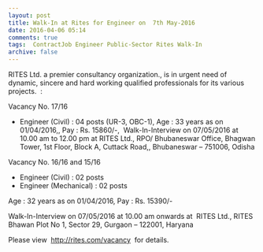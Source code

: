 ```yaml
---
layout: post
title: Walk-In at Rites for Engineer on  7th May-2016   
date: 2016-04-06 05:14
comments: true
tags:  ContractJob Engineer Public-Sector Rites Walk-In 
archive: false
---
```

RITES Ltd. a premier consultancy organization., is in urgent need of dynamic, sincere and hard working qualified professionals for its various projects.  : 

Vacancy No. 17/16

- Engineer (Civil) : 04 posts (UR-3, OBC-1), Age : 33 years as on 01/04/2016,, Pay : Rs. 15860/-,  Walk-In-Interview on 07/05/2016 at 10.00 am to 12.00 pm at RITES Ltd., RPO/ Bhubaneswar Office, Bhagwan Tower, 1st Floor, Block A, Cuttack Road,, Bhubaneswar – 751006, Odisha

Vacancy No. 16/16 and 15/16

- Engineer (Civil) : 02 posts 
- Engineer (Mechanical) : 02 posts

Age : 32 years as on 01/04/2016,
Pay : Rs. 15390/-  


Walk-In-Interview on 07/05/2016 at 10.00 am onwards at  RITES Ltd., RITES Bhawan
Plot No 1, Sector 29, Gurgaon – 122001, Haryana


Please view  <http://rites.com/vacancy>  for details.